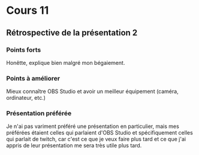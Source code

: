 # Cours 11
## Rétrospective de la présentation 2

### Points forts
Honêtte, explique bien malgré mon bégaiement.

### Points à améliorer
Mieux connaître OBS Studio et avoir un meilleur équipement (caméra, ordinateur, etc.)

### Présentation préférée
Je n'ai pas variment préféré une présentation en particulier, mais mes préférées étaient celles qui parlaient d'OBS Studio et spécifiquement celles qui parlait de twitch, car c'est ce que je veux faire plus tard et ce que j'ai appris de leur présentation me sera très utile plus tard.
